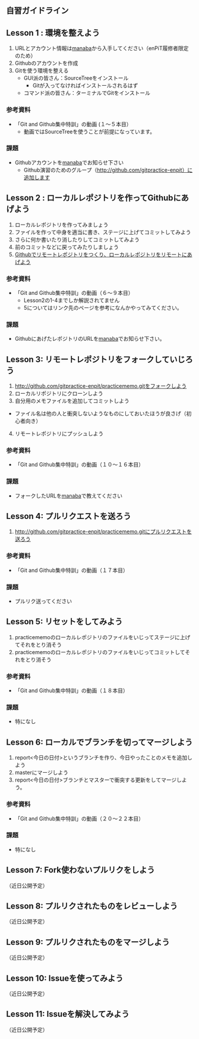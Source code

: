 ## 自習ガイドライン

## Lesson 1 : 環境を整えよう

1. URLとアカウント情報は[manaba]()から入手してください（enPiT履修者限定のため）
2. Githubのアカウントを作成
3. Gitを使う環境を整える
   * GUI派の皆さん：SourceTreeをインストール
      * Gitが入ってなければインストールされるはず
   * コマンド派の皆さん：ターミナルでGitをインストール

### 参考資料
* 「Git and Github集中特訓」の動画 (１〜５本目）
  * 動画ではSourceTreeを使うことが前提になっています。

### 課題
* Githubアカウントを[manaba]()でお知らせ下さい
  * Github演習のためのグループ（http://github.com/gitpractice-enpit）に追加します

## Lesson 2 : ローカルレポジトリを作ってGithubにあげよう
1. ローカルレポジトリを作ってみましょう
2. ファイルを作って中身を適当に書き、ステージに上げてコミットしてみよう
3. さらに何か書いたり消したりしてコミットしてみよう
4. 前のコミットなどに戻ってみたりしましょう
5. [Githubでリモートレポジトリをつくり、ローカルレポジトリをリモートにあげよう](doc/remoteadd.md)

### 参考資料
* 「Git and Github集中特訓」の動画（６〜９本目）
  * Lesson2の1-4までしか解説されてません
  * 5についてはリンク先のページを参考になんかやってみてください。

### 課題
* GithubにあげたレポジトリのURLを[manaba]()でお知らせ下さい。

## Lesson 3: リモートレポジトリをフォークしていじろう
1. http://github.com/gitpractice-enpit/practicememo.gitをフォークしよう
2. ローカルリポジトリにクローンしよう
3. 自分用のメモファイルを追加してコミットしよう
  * ファイル名は他の人と衝突しないようなものにしておいたほうが良さげ（初心者向き）
4. リモートレポジトリにプッシュしよう

### 参考資料
* 「Git and Github集中特訓」の動画（１０〜１６本目）

### 課題
* フォークしたURLを[manaba]()で教えてください	

## Lesson 4: プルリクエストを送ろう
1. http://github.com/gitpractice-enpit/practicememo.gitにプルリクエストを送ろう

### 参考資料
* 「Git and Github集中特訓」の動画（１７本目）

### 課題
* プルリク送ってください

## Lesson 5: リセットをしてみよう
1. practicememoのローカルレポジトリのファイルをいじってステージに上げてそれをとり消そう
2. practicememoのローカルレポジトリのファイルをいじってコミットしてそれをとり消そう

### 参考資料
* 「Git and Github集中特訓」の動画（１８本目）

### 課題
* 特になし

## Lesson 6: ローカルでブランチを切ってマージしよう
1. report<今日の日付>というブランチを作り、今日やったことのメモを追加しよう
2. masterにマージしよう
3. report<今日の日付>ブランチとマスターで衝突する更新をしてマージしよう。

### 参考資料
* 「Git and Github集中特訓」の動画（２０〜２２本目）

### 課題
* 特になし

## Lesson 7: Fork使わないプルリクをしよう
（近日公開予定）

## Lesson 8: プルリクされたものをレビューしよう
（近日公開予定）

## Lesson 9: プルリクされたものをマージしよう
（近日公開予定）

## Lesson 10: Issueを使ってみよう
（近日公開予定）

## Lesson 11: Issueを解決してみよう
（近日公開予定）

